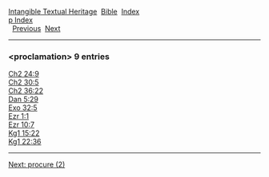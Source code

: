 [Intangible Textual Heritage](../../index)  [Bible](../index) 
[Index](index)   
[p Index](_p_)  
  [Previous](c08863)  [Next](c08865) 

------------------------------------------------------------------------

### &lt;proclamation&gt; 9 entries

[Ch2 24:9](../kjv/ch2024.htm#009)  
[Ch2 30:5](../kjv/ch2030.htm#005)  
[Ch2 36:22](../kjv/ch2036.htm#022)  
[Dan 5:29](../kjv/dan005.htm#029)  
[Exo 32:5](../kjv/exo032.htm#005)  
[Ezr 1:1](../kjv/ezr001.htm#001)  
[Ezr 10:7](../kjv/ezr010.htm#007)  
[Kg1 15:22](../kjv/kg1015.htm#022)  
[Kg1 22:36](../kjv/kg1022.htm#036)  

------------------------------------------------------------------------

[Next: procure (2)](c08865)
